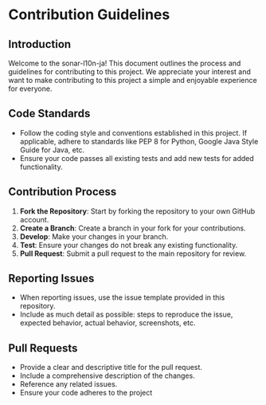 # Contribution Guidelines

## Introduction

Welcome to the sonar-l10n-ja! This document outlines the process and guidelines for contributing to this project. We appreciate your interest and want to make contributing to this project a simple and enjoyable experience for everyone.

## Code Standards

- Follow the coding style and conventions established in this project. If applicable, adhere to standards like PEP 8 for Python, Google Java Style Guide for Java, etc.
- Ensure your code passes all existing tests and add new tests for added functionality.

## Contribution Process

1. **Fork the Repository**: Start by forking the repository to your own GitHub account.
2. **Create a Branch**: Create a branch in your fork for your contributions.
3. **Develop**: Make your changes in your branch.
4. **Test**: Ensure your changes do not break any existing functionality.
5. **Pull Request**: Submit a pull request to the main repository for review.

## Reporting Issues

- When reporting issues, use the issue template provided in this repository.
- Include as much detail as possible: steps to reproduce the issue, expected behavior, actual behavior, screenshots, etc.

## Pull Requests

- Provide a clear and descriptive title for the pull request.
- Include a comprehensive description of the changes.
- Reference any related issues.
- Ensure your code adheres to the project
